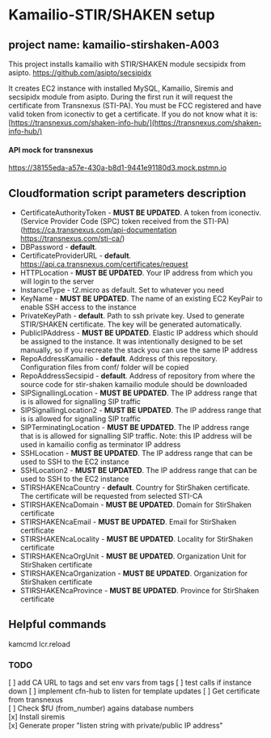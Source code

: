 # Kamailio-STIR/SHAKEN setup

project name: kamailio-stirshaken-A003
---------------------------- 

This project installs kamailio with STIR/SHAKEN module secsipidx from asipto.
https://github.com/asipto/secsipidx

It creates EC2 instance with installed MySQL, Kamailio, Siremis and secsipidx module from asipto. During the first run it will request the certificate from Transnexus (STI-PA). 
You must be FCC registered and have valid token from iconectiv to get a certificate. If you do not know what it is: [https://transnexus.com/shaken-info-hub/](https://transnexus.com/shaken-info-hub/)


#### API mock for transnexus
https://38155eda-a57e-430a-b8d1-9441e91180d3.mock.pstmn.io


## Cloudformation script parameters description
* CertificateAuthorityToken - **MUST BE UPDATED**. A token from iconectiv. (Service Provider Code (SPC) token received from the STI-PA) (https://ca.transnexus.com/api-documentation https://transnexus.com/sti-ca/)  
* DBPassword - **default**.
* CertificateProviderURL - **default**.  https://api.ca.transnexus.com/certificates/request  
* HTTPLocation - **MUST BE UPDATED**. Your IP address from which you will login to the server
* InstanceType - t2.micro as default. Set to whatever you need
* KeyName - **MUST BE UPDATED**. The name of an existing EC2 KeyPair to enable SSH access to the instance
* PrivateKeyPath - **default**. Path to ssh private key. Used to generate STIR/SHAKEN certificate. The key will be generated automatically.
* PublicIPAddress - **MUST BE UPDATED**.  Elastic IP address which should be assigned to the instance. It was intentionally designed to be set manually, so if you recreate the stack you can use the same IP address
* RepoAddressKamailio - **default**. Address of this repository. Configuration files from conf/ folder will be copied
* RepoAddressSecsipid - **default**. Address of repository from where the source code for stir-shaken kamailio module should be downloaded
* SIPSignallingLocation - **MUST BE UPDATED**. The IP address range that is is allowed for signalling SIP traffic
* SIPSignallingLocation2 - **MUST BE UPDATED**. The IP address range that is is allowed for signalling SIP traffic
* SIPTerminatingLocation - **MUST BE UPDATED**. The IP address range that is is allowed for signalling SIP traffic. Note: this IP address will be used in kamailio config as terminator IP address
* SSHLocation - **MUST BE UPDATED**. The IP address range that can be used to SSH to the EC2 instance
* SSHLocation2 - **MUST BE UPDATED**. The IP address range that can be used to SSH to the EC2 instance
* STIRSHAKENcaCountry - **default**. Country for StirShaken certificate. The certificate will be requested from selected STI-CA
* STIRSHAKENcaDomain - **MUST BE UPDATED**. Domain for StirShaken certificate
* STIRSHAKENcaEmail - **MUST BE UPDATED**. Email for StirShaken certificate
* STIRSHAKENcaLocality - **MUST BE UPDATED**. Locality for StirShaken certificate
* STIRSHAKENcaOrgUnit - **MUST BE UPDATED**. Organization Unit for StirShaken certificate
* STIRSHAKENcaOrganization - **MUST BE UPDATED**. Organization for StirShaken certificate
* STIRSHAKENcaProvince - **MUST BE UPDATED**. Province for StirShaken certificate



## Helpful commands
kamcmd lcr.reload

### TODO
[ ] add CA URL to tags and set env vars from tags
[ ] test calls if instance down
[ ] implement cfn-hub to listen for template updates
[ ] Get certificate from transnexus  
[ ] Check $fU (from_number) agains database numbers  
[x] Install siremis  
[x] Generate proper "listen string with private/public IP address"  